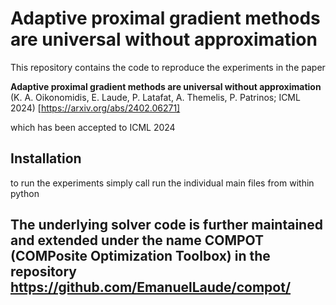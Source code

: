 # Adaptive proximal gradient methods are universal without approximation
This repository contains the code to reproduce the experiments in the paper


**Adaptive proximal gradient methods are universal without approximation** (K. A. Oikonomidis, E. Laude, P. Latafat, A. Themelis, P. Patrinos; ICML 2024) [https://arxiv.org/abs/2402.06271]


which has been accepted to ICML 2024

## Installation
to run the experiments simply call run the individual main files from within python

## The underlying solver code is further maintained and extended under the name COMPOT (COMPosite Optimization Toolbox) in the repository https://github.com/EmanuelLaude/compot/